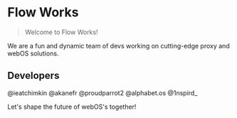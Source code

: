 # Flow Works
> Welcome to Flow Works!

We are a fun and dynamic team of devs working on cutting-edge proxy and webOS solutions.

## Developers
@ieatchimkin
@akanefr
@proudparrot2
@alphabet.os
@1nspird_

Let's shape the future of webOS's together!
